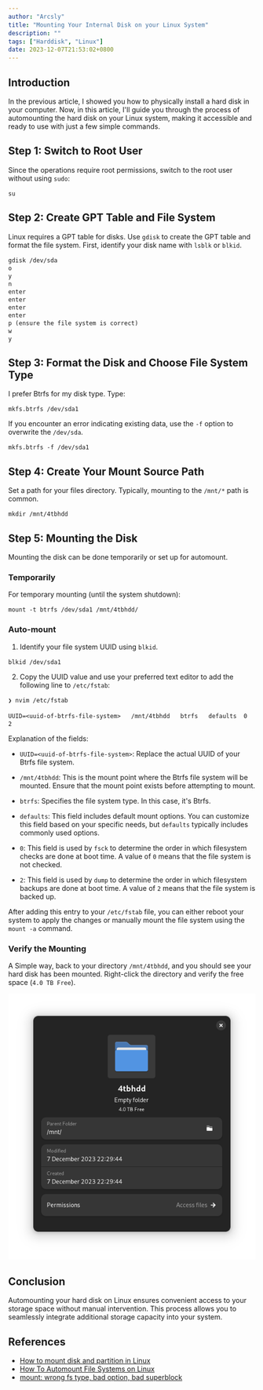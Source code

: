 ```yaml
---
author: "Arcsly"
title: "Mounting Your Internal Disk on your Linux System"
description: ""
tags: ["Harddisk", "Linux"]
date: 2023-12-07T21:53:02+0800
---
```


## Introduction

In the previous article, I showed you how to physically install a hard disk in your computer. Now, in this article, I'll guide you through the process of automounting the hard disk on your Linux system, making it accessible and ready to use with just a few simple commands.

## Step 1: Switch to Root User

Since the operations require root permissions, switch to the root user without using `sudo`:

```shell
su
```

## Step 2: Create GPT Table and File System

Linux requires a GPT table for disks. Use `gdisk` to create the GPT table and format the file system. First, identify your disk name with `lsblk` or `blkid`.

```shell
gdisk /dev/sda
o
y
n
enter
enter
enter
enter
p (ensure the file system is correct)
w
y
```

## Step 3: Format the Disk and Choose File System Type

I prefer Btrfs for my disk type. Type:

```shell
mkfs.btrfs /dev/sda1
```

If you encounter an error indicating existing data, use the `-f` option to overwrite the `/dev/sda`.

```shell
mkfs.btrfs -f /dev/sda1
```

## Step 4: Create Your Mount Source Path

Set a path for your files directory. Typically, mounting to the `/mnt/*` path is common.

```shell
mkdir /mnt/4tbhdd
```

## Step 5: Mounting the Disk

Mounting the disk can be done temporarily or set up for automount.

### Temporarily

For temporary mounting (until the system shutdown):

```shell
mount -t btrfs /dev/sda1 /mnt/4tbhdd/
```

### Auto-mount

1. Identify your file system UUID using `blkid`.

```shell
blkid /dev/sda1
```

2. Copy the UUID value and use your preferred text editor to add the following line to `/etc/fstab`:

```shell
❯ nvim /etc/fstab

UUID=<uuid-of-btrfs-file-system>   /mnt/4tbhdd   btrfs   defaults  0   2
```

Explanation of the fields:

- `UUID=<uuid-of-btrfs-file-system>`: Replace the actual UUID of your Btrfs file system.
  
- `/mnt/4tbhdd`: This is the mount point where the Btrfs file system will be mounted. Ensure that the mount point exists before attempting to mount.

- `btrfs`: Specifies the file system type. In this case, it's Btrfs.

- `defaults`: This field includes default mount options. You can customize this field based on your specific needs, but `defaults` typically includes commonly used options.

- `0`: This field is used by `fsck` to determine the order in which filesystem checks are done at boot time. A value of `0` means that the file system is not checked.

- `2`: This field is used by `dump` to determine the order in which filesystem backups are done at boot time. A value of `2` means that the file system is backed up.

After adding this entry to your `/etc/fstab` file, you can either reboot your system to apply the changes or manually mount the file system using the `mount -a` command.

### Verify the Mounting

A Simple way, back to your directory `/mnt/4tbhdd`, and you should see your hard disk has been mounted. Right-click the directory and verify the free space (`4.0 TB Free`).

![done](./done.png)

## Conclusion

Automounting your hard disk on Linux ensures convenient access to your storage space without manual intervention. This process allows you to seamlessly integrate additional storage capacity into your system.
## References

- [How to mount disk and partition in Linux](https://www.simplified.guide/linux/disk-mount)
- [How To Automount File Systems on Linux](https://www.linuxbabe.com/desktop-linux/how-to-automount-file-systems-on-linux)
- [mount: wrong fs type, bad option, bad superblock](https://unix.stackexchange.com/questions/315063/mount-wrong-fs-type-bad-option-bad-superblock)
